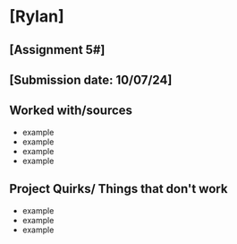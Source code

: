 # [Rylan]
## [Assignment 5#]
## [Submission date: 10/07/24]
## Worked with/sources 
* example
* example
* example
* example
## Project Quirks/ Things that don't work
* example
* example
* example
